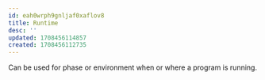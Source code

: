 ```yaml
---
id: eah0wrph9gnljaf0xaflov8
title: Runtime
desc: ''
updated: 1708456114857
created: 1708456112735
---
```



Can be used for phase or environment when or where a program is running.
